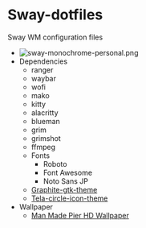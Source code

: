 # Sway-dotfiles
Sway WM configuration files

- ![sway-monochrome-personal.png](../assets/sway-monochrome-personal.png)
- Dependencies
	- ranger
	- waybar
	- wofi
	- mako
	- kitty
	- alacritty
	- blueman
	- grim
	- grimshot
	- ffmpeg
	- Fonts
		- Roboto
		- Font Awesome
		- Noto Sans JP
	- [ Graphite-gtk-theme](https://github.com/vinceliuice/Graphite-gtk-theme)
	- [Tela-circle-icon-theme](https://github.com/vinceliuice/Tela-circle-icon-theme)
- Wallpaper
	- [Man Made Pier HD Wallpaper](https://wall.alphacoders.com/big.php?i=875211)
